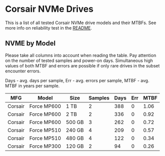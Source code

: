 Corsair NVMe Drives
===================

This is a list of all tested Corsair NVMe drive models and their MTBFs. See more
info on reliability test in the [README](https://github.com/bsdhw/SMART).

NVME by Model
------------

Please take all columns into account when reading the table. Pay attention on the
number of tested samples and power-on days. Simultaneous high values of both MTBF
and errors are possible if only rare drives in the subset encounter errors.

Days - avg. days per sample,
Err  - avg. errors per sample,
MTBF - avg. MTBF in years per sample.

| MFG       | Model              | Size   | Samples | Days  | Err   | MTBF |
|-----------|--------------------|--------|---------|-------|-------|------|
| Corsair   | Force MP600        | 1 TB   | 2       | 388   | 0     | 1.06   |
| Corsair   | Force MP600        | 2 TB   | 2       | 336   | 0     | 0.92   |
| Corsair   | Force MP600        | 500 GB | 3       | 262   | 0     | 0.72   |
| Corsair   | Force MP510        | 240 GB | 4       | 209   | 0     | 0.57   |
| Corsair   | Force MP510        | 480 GB | 4       | 122   | 0     | 0.34   |
| Corsair   | Force MP300        | 120 GB | 2       | 94    | 0     | 0.26   |
